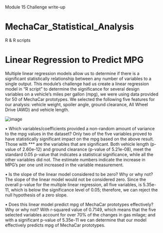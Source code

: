 Module 15 Challenge write-up

# MechaCar_Statistical_Analysis
R & R scripts

# Linear Regression to Predict MPG
Multiple linear regression models allow us to determine if there is a significant statistically relationship between any number of variables to a single output. This module’s challenge had us create a linear regression model in “R script” to determine the significance for several design variables on a vehicle’s miles per gallon (mpg), we were using data provided for 50 of MechaCar prototypes. We selected the following five features for our analysis: vehicle weight, spoiler angle, ground clearance, All Wheel Drive (AWD) and vehicle length. 

![image](https://user-images.githubusercontent.com/95320265/163484080-0819f524-5acd-4136-9f0d-99098a5ec082.png)











•	Which variables/coefficients provided a non-random amount of variance to the mpg values in the dataset?
Only two of the five variables proved to have statistically significant impact on the mpg based on the above result. Those with *** are the variables that are significant. Both vehicle length (p-value of 2.60e-12) and ground clearance (p-value of 5.21e-08), meet the standard 0.05 p-value that indicates a statistical significance, while all the other variables did not. The estimate numbers indicate the increase in MPG’s per one unit increased in the variable measurement.

•	Is the slope of the linear model considered to be zero? Why or why not?
The slope of the linear model would not be considered zero. Since the overall p-value for the multiple linear regression, all five variables, is 5.35e-11, which is below the significance level of 0.05; therefore, we can reject the null hypothesis of a zero slope.

•	Does this linear model predict mpg of MechaCar prototypes effectively? Why or why not?
With r-squared value of 0.7149, which means that the five selected variables account for over 70% of the changes in gas milage; and with a significant p-value of 5.35e-11 we can determine that our model effectively predicts mpg of MechaCar prototypes. 

